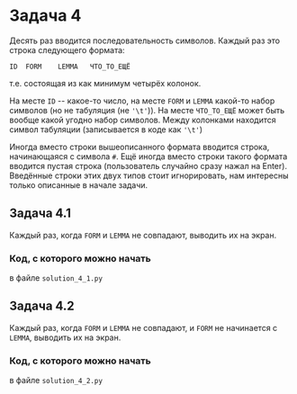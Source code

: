 # Задача 4
Десять раз вводится последовательность символов.
Каждый раз это строка следующего формата:
```
ID	FORM	LEMMA	ЧТО_ТО_ЕЩЁ
```
т.е. состоящая из как минимум четырёх колонок.

На месте `ID` -- какое-то число, на месте `FORM` и `LEMMA` какой-то набор символов (но не табуляция (не `'\t'`)). На месте `ЧТО_ТО_ЕЩЁ` может быть вообще какой угодно набор символов.
Между колонками находится символ табуляции (записывается в коде как `'\t'`)

Иногда вместо строки вышеописанного формата вводится строка, начинающаяся с символа `#`.
Ещё иногда вместо строки такого формата вводится пустая строка (пользователь случайно сразу нажал на Enter).  
Введённые строки этих двух типов стоит игнорировать, нам интересны только описанные в начале задачи.

## Задача 4.1
Каждый раз, когда `FORM` и `LEMMA` не совпадают, выводить их на экран.

### Код, с которого можно начать
в файле `solution_4_1.py`

## Задача 4.2
Каждый раз, когда `FORM` и `LEMMA` не совпадают, и `FORM` не начинается с `LEMMA`,  выводить их на экран.

### Код, с которого можно начать
в файле `solution_4_2.py`
